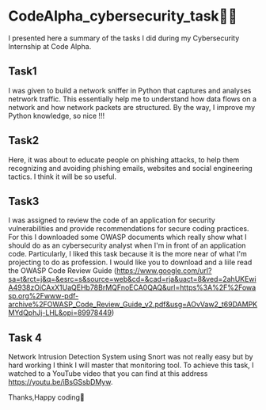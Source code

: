 # CodeAlpha_cybersecurity_task👩‍💻
I presented here a summary of the tasks I did during my Cybersecurity Internship at Code Alpha.

## Task1
I was given to build a network sniffer in Python that captures and analyses netrwork traffic. This essentially help me to understand how data flows on a network and how network packets are structured. By the way, I improve my Python knowledge, so nice !!!

## Task2
Here, it was about to educate people on phishing attacks, to help them recognizing and avoiding phishing emails, websites and social engineering tactics. I think it will be so useful.

## Task3
I was assigned to review the code of an application for security vulnerabilities and provide recommendations for secure coding practices. For this I downloaded some OWASP documents which really show what I should do as an cybersecurity analyst when I'm in front of an application code. Particularly, I liked this task because it is the more near of what I'm projecting to do as profession. I would like you to download and a liile read the OWASP Code Review Guide (https://www.google.com/url?sa=t&rct=j&q=&esrc=s&source=web&cd=&cad=rja&uact=8&ved=2ahUKEwiA4938zOiCAxX1UaQEHb78BrMQFnoECA0QAQ&url=https%3A%2F%2Fowasp.org%2Fwww-pdf-archive%2FOWASP_Code_Review_Guide_v2.pdf&usg=AOvVaw2_t69DAMPKMYdQphJj-LHL&opi=89978449)

## Task 4
Network Intrusion Detection System using Snort was not really easy but by hard working I think I will master that monitoring tool. To achieve this task, I watched to a YouTube video that you can find at this address https://youtu.be/iBsGSsbDMyw.

Thanks,Happy coding🗿
